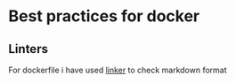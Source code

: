 # Best practices for docker

## Linters

For dockerfile i have used [linker](https://hadolint.github.io/hadolint/)
to check markdown format
